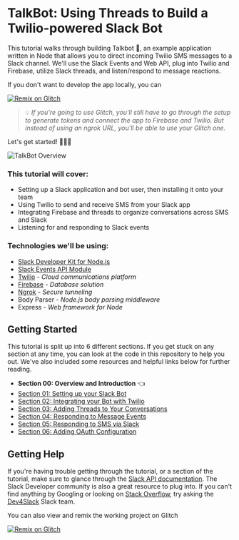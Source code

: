 # TalkBot: Using Threads to Build a Twilio-powered Slack Bot

This tutorial walks through building Talkbot 🤖, an example application written in Node that allows you to direct incoming Twilio SMS messages to a Slack channel. We'll use the Slack Events and Web API, plug into Twilio and Firebase, utilize Slack threads, and listen/respond to message reactions.

If you don't want to develop the app locally, you can

[![Remix on Glitch](https://cdn.glitch.com/2703baf2-b643-4da7-ab91-7ee2a2d00b5b%2Fremix-button.svg)](https://glitch.com/edit/#!/remix/talkbot)
> 💡 *If you're going to use Glitch, you'll still have to go through the setup to generate tokens and connect the app to Firebase and Twilio. But instead of using an ngrok URL, you'll be able to use your Glitch one.*

Let's get started! 🎉👩‍💻

![TalkBot Overview](docs/img/cover.gif)

### This tutorial will cover:
* Setting up a Slack application and bot user, then installing it onto your team
* Using Twilio to send and receive SMS from your Slack app
* Integrating Firebase and threads to organize conversations across SMS and Slack
* Listening for and responding to Slack events

### Technologies we'll be using:
* [Slack Developer Kit for Node.js](https://github.com/slackapi/node-slack-sdk)
* [Slack Events API Module](https://github.com/slackapi/node-slack-events-api)
* [Twilio](https://www.twilio.com/docs) - *Cloud communications platform*
* [Firebase](https://firebase.google.com) - *Database solution*
* [Ngrok](https://api.slack.com/tutorials/tunneling-with-ngrok) - *Secure tunneling*
* Body Parser - *Node.js body parsing middleware*
* Express - *Web framework for Node*

## Getting Started

This tutorial is split up into 6 different sections. If you get stuck on any section at any time, you can look at the code in this repository to help you out. We've also included some resources and helpful links below for further reading.

* **Section 00: Overview and Introduction** 👈
* [Section 01: Setting up your Slack Bot](docs/section-01.md)
* [Section 02: Integrating your Bot with Twilio](docs/section-02.md)
* [Section 03: Adding Threads to Your Conversations](docs/section-03.md)
* [Section 04: Responding to Message Events](docs/section-04.md)
* [Section 05: Responding to SMS via Slack](docs/section-05.md)
* [Section 06: Adding OAuth Configuration](docs/section-06.md)

## Getting Help

If you're having trouble getting through the tutorial, or a section of the tutorial, make sure to glance through the [Slack API documentation](https://api.slack.com). The Slack Developer community is also a great resource to plug into. If you can't find anything by Googling or looking on [Stack Overflow](https://stackoverflow.com/questions/tagged/slack-api), try asking the [Dev4Slack](http://dev4slack.xoxco.com) Slack team.

You can also view and remix the working project on Glitch

[![Remix on Glitch](https://cdn.glitch.com/2703baf2-b643-4da7-ab91-7ee2a2d00b5b%2Fremix-button.svg)](https://glitch.com/edit/#!/remix/talkbot)
